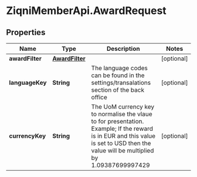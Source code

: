 # ZiqniMemberApi.AwardRequest

## Properties

Name | Type | Description | Notes
------------ | ------------- | ------------- | -------------
**awardFilter** | [**AwardFilter**](AwardFilter.md) |  | [optional] 
**languageKey** | **String** | The language codes can be found in the settings/transalations section of the back office | [optional] 
**currencyKey** | **String** | The UoM currency key to normalise the vlaue to for presentation. Example; If the reward is in EUR and this value is set to USD then the value will be multiplied by 1.09387699997429 | [optional] 


